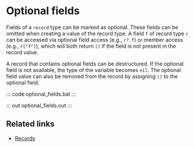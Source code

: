 # Optional fields

Fields of a `record` type can be marked as optional. These fields can be omitted when creating a value of the record type. A field `f` of record type `r` can be accessed via optional field access (e.g., `r?.f`) or member access (e.g., `r["f"]`), which will both return `()` if the field is not present in the record value.

A record that contains optional fields can be destructured. If the optional field is not available, the type of the variable becomes `nil`. The optional field value can also be removed from the record by assigning `()` to the optional field.

::: code optional_fields.bal :::

::: out optional_fields.out :::

## Related links
- [Records](/learn/by-example#)